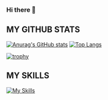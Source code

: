 ### Hi there 👋

## MY GITHUB STATS
[![Anurag's GitHub stats](https://github-readme-stats.vercel.app/api?username=AriaWanisu&show_icons=true&theme=radical)](https://github.com/anuraghazra/github-readme-stats) [![Top Langs](https://github-readme-stats.vercel.app/api/top-langs/?username=AriaWanisu&layout=compact&theme=radical)](https://github.com/anuraghazra/github-readme-stats)

[![trophy](https://github-profile-trophy.vercel.app/?username=AriaWanisu&theme=onedark&column=7)](https://github.com/ryo-ma/github-profile-trophy)

## MY SKILLS
[![My Skills](https://skillicons.dev/icons?i=js,ts,go,py,nodejs,express,html,css,bootstrap,tailwind,mongodb,mysql,react,angular,nextjs,discord,flask,graphql,vscode,github,ps&perline=21)](https://skillicons.dev)


<!--
**AriaWanisu/AriaWanisu** is a ✨ _special_ ✨ repository because its `README.md` (this file) appears on your GitHub profile.
Here are some ideas to get you started:
[![My Skills](https://skillicons.dev/icons?i=js,ts,go,py,nodejs,express,html,css,bootstrap,tailwind,mongodb,mysql,react,angular,nextjs,discord,flask,graphql,vscode,github,ps&perline=7)](https://skillicons.dev)
- 🔭 I’m currently working on ...
- 🌱 I’m currently learning ...
- 👯 I’m looking to collaborate on ...
- 🤔 I’m looking for help with ...
- 💬 Ask me about ...
- 📫 How to reach me: ...
- 😄 Pronouns: ...
- ⚡ Fun fact: ...


### Programming language
[![My Skills](https://skillicons.dev/icons?i=c,js,ts,go,py,html,css)](https://skillicons.dev)

### Databaase
[![My Skills](https://skillicons.dev/icons?i=mysql,tailwind)](https://skillicons.dev)

### CSS Framework
[![My Skills](https://skillicons.dev/icons?i=bootstrap,tailwind)](https://skillicons.dev)

-->
